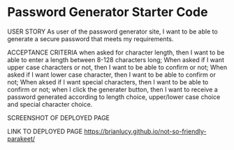 # Password Generator Starter Code

USER STORY
  As user of the password generator site,
  I want to be able to generate a secure password that meets my requirements.

ACCEPTANCE CRITERIA
  when asked for character length,  then I want to be able to enter a length between 8-128 characters long; 
  When asked if I want upper case characters or not, then I want to be able to confirm or not;
  When asked if I want lower case character, then I want to be able to confirm or not;
  When aksed if I want special characters, then I want to be able to confirm or not;
  when I click the generater button, then I want to receive a password generated according to length choice, upper/lower case choice and special character choice.
  
  SCREENSHOT OF DEPLOYED PAGE
  
  LINK TO DEPLOYED PAGE
  https://brianlucy.github.io/not-so-friendly-parakeet/

